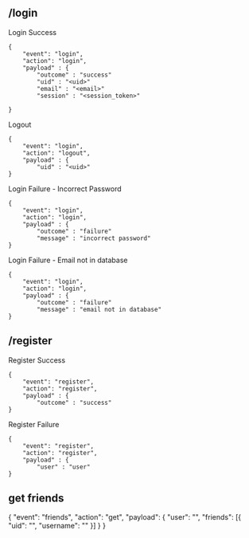 ## /login

Login Success
```
{
    "event": "login",
    "action": "login",
    "payload" : {
        "outcome" : "success"
        "uid" : "<uid>"
        "email" : "<email>"
        "session" : "<session_token>"

}
```

Logout
```
{
    "event": "login",
    "action": "logout",
    "payload" : {
        "uid" : "<uid>"
}
```

Login Failure - Incorrect Password
```
{
    "event": "login",
    "action": "login",
    "payload" : {
        "outcome" : "failure"
        "message" : "incorrect password"
}
```

Login Failure - Email not in database
```
{
    "event": "login",
    "action": "login",
    "payload" : {
        "outcome" : "failure"
        "message" : "email not in database"
}
```


## /register

Register Success

```
{
    "event": "register",
    "action": "register",
    "payload" : {
        "outcome" : "success"
}
```

Register Failure

```
{
    "event": "register",
    "action": "register",
    "payload" : {
        "user" : "user"
}
```

## get friends
{
	"event": "friends",
	"action": "get",
	"payload": {
		"user": "<uid>",
		"friends": [{
			"uid": "<uid>",
			"username": "<username>"
		}]
	}
}





